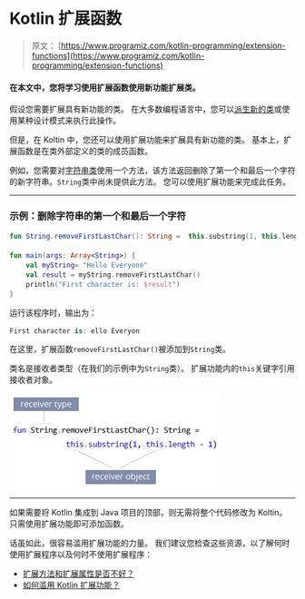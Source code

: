 # Kotlin 扩展函数

> 原文： [https://www.programiz.com/kotlin-programming/extension-functions](https://www.programiz.com/kotlin-programming/extension-functions)

#### 在本文中，您将学习使用扩展函数使用新功能扩展类。

假设您需要扩展具有新功能的类。 在大多数编程语言中，您可以[派生新的类](/kotlin-programming/inheritance "Kotlin Inheritance")或使用某种设计模式来执行此操作。

但是，在 Koltin 中，您还可以使用扩展功能来扩展具有新功能的类。 基本上，扩展函数是在类外部定义的类的成员函数。

例如，您需要对[字符串类](/kotlin-programming/string "Kotlin String Class")使用一个方法，该方法返回删除了第一个和最后一个字符的新字符串。`String`类中尚未提供此方法。 您可以使用扩展功能来完成此任务。

* * *

### 示例：删除字符串的第一个和最后一个字符

```kt
fun String.removeFirstLastChar(): String =  this.substring(1, this.length - 1)

fun main(args: Array<String>) {
    val myString= "Hello Everyone"
    val result = myString.removeFirstLastChar()
    println("First character is: $result")
}
```

运行该程序时，输出为：

```kt
First character is: ello Everyon
```

在这里，扩展函数`removeFirstLastChar()`被添加到`String`类。

类名是接收者类型（在我们的示例中为`String`类）。 扩展功能内的`this`关键字引用接收者对象。

![Kotlin extension function receiver type and obejct](img/9ac79f8f4dedb0fcb09ed7f03c63183c.png)

* * *

如果需要将 Kotlin 集成到 Java 项目的顶部，则无需将整个代码修改为 Koltin。 只需使用扩展功能即可添加函数。

话虽如此，很容易滥用扩展功能的力量。 我们建议您检查这些资源，以了解何时使用扩展程序以及何时不使用扩展程序：

*   [扩展方法和扩展属性是否不好？](https://stackoverflow.com/questions/40598131/are-extension-methods-and-extension-properties-are-bad-practice)
*   [如何滥用 Kotlin 扩展功能？](https://www.philosophicalhacker.com/post/how-to-abuse-kotlin-extension-functions/)